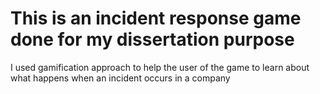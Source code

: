 # This is an incident response game done for my dissertation purpose
I used gamification approach to help the user of the game to learn about what happens when an incident occurs in a company
